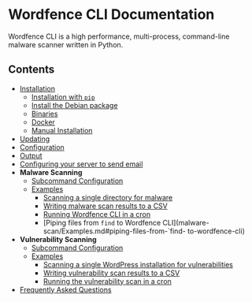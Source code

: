 # Wordfence CLI Documentation

Wordfence CLI is a high performance, multi-process, command-line malware scanner written in Python. 

## Contents

- [Installation](Installation.md)
	- [Installation with `pip`](Installation.md#installation-with-pip)
	- [Install the Debian package](Installation.md#install-the-debian-package)
	- [Binaries](Installation.md#binaries)
	- [Docker](Installation.md#docker)
	- [Manual Installation](Installation.md#manual-installation)
- [Updating](Updating.md)
- [Configuration](Configuration.md)
- [Output](Output.md)
- [Configuring your server to send email](Email.md)
- **Malware Scanning**
	- [Subcommand Configuration](malware-scan/Configuration.md)
	- [Examples](malware-scan/Examples.md)
		- [Scanning a single directory for malware](malware-scan/Examples.md#scanning-a-single-directory-for-malware)
		- [Writing malware scan results to a CSV](malware-scan/Examples.md#writing-malware-scan-results-to-a-csv)
		- [Running Wordfence CLI in a cron](malware-scan/Examples.md#running-wordfence-cli-in-a-cron)
		- [Piping files from `find` to Wordfence CLI](malware-scan/Examples.md#piping-files-from-`find- to-wordfence-cli)
- **Vulnerability Scanning**
	- [Subcommand Configuration](vuln-scan/Configuration.md)
	- [Examples](vuln-scan/Examples.md)
		- [Scanning a single WordPress installation for vulnerabilities](vuln-scan/Examples.md#scanning-a-single-wordpress-installation-for-vulnerabilities)
		- [Writing vulnerability scan results to a CSV](vuln-scan/Examples.md#writing-vulnerability-scan-results-to-a-csv)
		- [Running the vulnerability scan in a cron](vuln-scan/Examples.md#running-the-vulnerability-scan-in-a-cron)
- [Frequently Asked Questions](FAQs.md)
